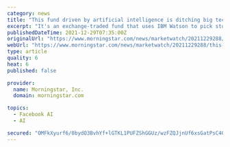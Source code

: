 ```yaml
---
category: news
title: "This fund driven by artificial intelligence is ditching big tech. Here's what it's doing instead."
excerpt: "It's an exchange-traded fund that uses IBM Watson to pick stocks, and now it doesn't have any of the megacap tech giants in its top 10 holdings. Jessica Rabe, co-founder of DataTrek Research, points out that as recently as September,"
publishedDateTime: 2021-12-29T07:35:00Z
originalUrl: "https://www.morningstar.com/news/marketwatch/20211229288/this-fund-driven-by-artificial-intelligence-is-ditching-big-tech-heres-what-its-doing-instead"
webUrl: "https://www.morningstar.com/news/marketwatch/20211229288/this-fund-driven-by-artificial-intelligence-is-ditching-big-tech-heres-what-its-doing-instead"
type: article
quality: 6
heat: 6
published: false

provider:
  name: Morningstar, Inc.
  domain: morningstar.com

topics:
  - Facebook AI
  - AI

secured: "OMFkXyurf6/0bydO3BvhYf+lGTKL1PUFZShGGUz/wzFZQJjnUf6xsGatPsC402GiuTEmYkYytYHN+MBc8zHfI/R4uw2Pt6bGHzgnPi/8fTXLLt7A3jUX4e85oWTOD34aZhEwwoGzXBPI95bfD5mFHF9b+CLBcMBs/1tjbTGf2lDuaS0mMG9ZBuKRXKDz22ZqrQT9q/e3dd/BSRNRYtxauWQebtrz1dD9dZAOy9NypC+rT8ZCiHpNZ+JZ7G5tkSVpuUdBD/7gQrRx2UzIJ8hJ+YWh6iFIrBnSRllCEicQUj2ipfy30IqeK5NJsuihTKeOw53s/KnM59hdkUiIv1G9s0l9smqBUrq7a3IBhfHqJxk=;IhEaq+PFwXjYHJnkI9+kHA=="
---
```


